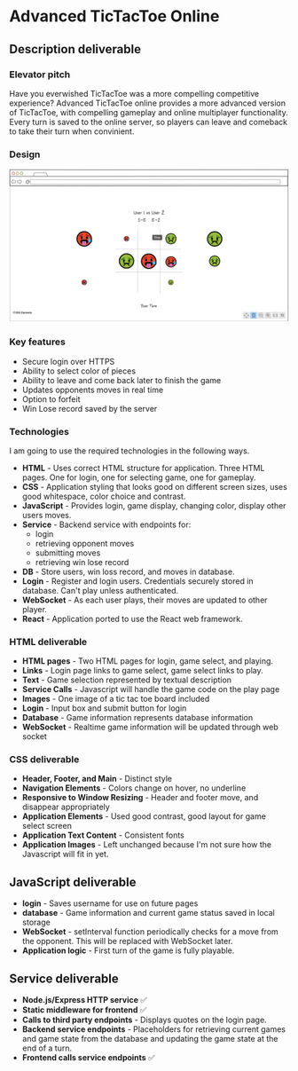 # Advanced TicTacToe Online

## Description deliverable

### Elevator pitch

Have you everwished TicTacToe was a more compelling competitive experience? Advanced TicTacToe online provides a more advanced version of TicTacToe, with compelling gameplay and online multiplayer functionality. Every turn is saved to the  online  server, so  players can leave and comeback to take their turn when convinient.

### Design

![Mock](Mock-tictactoe.png)

### Key features

- Secure login over HTTPS
- Ability to select color of pieces
- Ability to leave and come back later to finish the game
- Updates opponents moves in real time
- Option to forfeit
- Win Lose record saved by the  server

### Technologies

I am going to use the required technologies in the following ways.

- **HTML** - Uses correct HTML structure for application. Three HTML pages. One for login, one for selecting game, one for gameplay.
- **CSS** - Application styling that looks good on different screen sizes, uses good whitespace, color choice and contrast.
- **JavaScript** - Provides login, game display, changing color, display other users moves.
- **Service** - Backend service with endpoints for:
  - login
  - retrieving opponent moves
  - submitting moves
  - retrieving win lose record
- **DB** - Store users, win loss record, and moves in database.
- **Login** - Register and login users. Credentials securely stored in database. Can't play unless authenticated.
- **WebSocket** - As each user plays, their moves are updated to other player.
- **React** - Application ported to use the React web framework.

### HTML deliverable

- **HTML pages** - Two HTML pages for login, game select, and playing.
- **Links** - Login page links to game select, game select links to play.
- **Text** - Game selection represented by textual description
- **Service Calls** - Javascript will handle the game code on the play page
- **Images** - One image of a tic tac toe board included
- **Login** - Input box and submit button for login
- **Database** - Game information represents database information
- **WebSocket** - Realtime game information will be updated through web socket

### CSS deliverable

- **Header, Footer, and Main** - Distinct style
- **Navigation Elements** - Colors change on hover, no underline 
- **Responsive to Window Resizing** - Header and footer move, and disappear appropriately
- **Application Elements** - Used good contrast, good layout for game select screen
- **Application Text Content**  - Consistent fonts
- **Application Images** - Left unchanged because I'm not sure how the Javascript will fit in yet.

## JavaScript deliverable

- **login** - Saves username for use on future pages
- **database** - Game information and current game status saved in local storage
- **WebSocket** - setInterval function periodically checks for a move from the opponent. This will be replaced with WebSocket later.
- **Application logic** - First turn of the game is fully playable.

## Service deliverable

- **Node.js/Express HTTP service** ✅
- **Static middleware for frontend** ✅
- **Calls to third party endpoints** - Displays quotes on the login page.
- **Backend service endpoints** - Placeholders for retrieving current games and game state from the database and updating the game state at the end of a turn.
- **Frontend calls service endpoints** ✅
